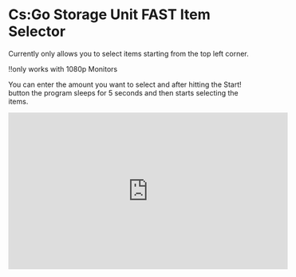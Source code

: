 # Cs:Go Storage Unit FAST Item Selector

Currently only allows you to select items starting from the top left corner.

!!only works with 1080p Monitors

You can enter the amount you want to select and after hitting the Start! button the program sleeps for 5 seconds and then starts selecting the items.

<iframe width="560" height="315" src="https://www.youtube.com/embed/pGAncA1I5qY" title="YouTube video player" frameborder="0" allow="accelerometer; autoplay; clipboard-write; encrypted-media; gyroscope; picture-in-picture" allowfullscreen></iframe>
